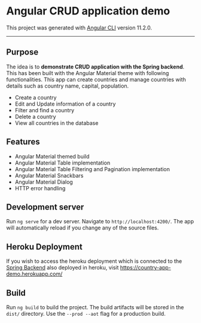 # Angular CRUD application demo

This project was generated with [Angular CLI](https://github.com/angular/angular-cli) version 11.2.0.

***

## Purpose

The idea is to **demonstrate CRUD application with the Spring backend**. This has been built with the Angular Material theme with following functionalities. This app can create countries and manage countries with details such as country name, capital, population.

- Create a country
- Edit and Update information of a country
- Filter and find a country
- Delete a country
- View all countries in the database


## Features

- Angular Material themed build
- Angular Material Table implementation
- Angular Material Table Filtering and Pagination implementation
- Angular Material Snackbars
- Angular Material Dialog
- HTTP error handling

## Development server

Run `ng serve` for a dev server. Navigate to `http://localhost:4200/`. The app will automatically reload if you change any of the source files.

## Heroku Deployment

If you wish to access the heroku deployment which is connected to the [Spring Backend](https://github.com/keshara2032/SpringRestAPI) also deployed in heroku, visit https://country-app-demo.herokuapp.com/

## Build

Run `ng build` to build the project. The build artifacts will be stored in the `dist/` directory. Use the `--prod --aot` flag for a production build.

